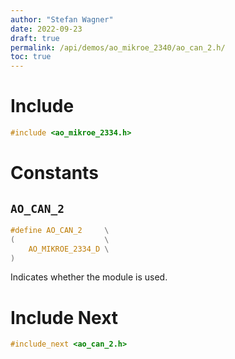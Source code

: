 ```yaml
---
author: "Stefan Wagner"
date: 2022-09-23
draft: true
permalink: /api/demos/ao_mikroe_2340/ao_can_2.h/
toc: true
---
```


# Include

```c
#include <ao_mikroe_2334.h>
```

# Constants

## `AO_CAN_2`

```c
#define AO_CAN_2     \
(                    \
    AO_MIKROE_2334_D \
)
```

Indicates whether the module is used.

# Include Next

```c
#include_next <ao_can_2.h>
```
